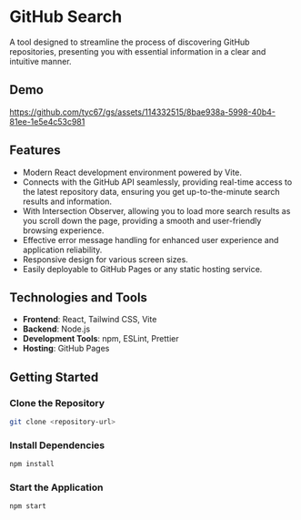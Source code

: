 # GitHub Search

A tool designed to streamline the process of discovering GitHub repositories, presenting you with essential information in a clear and intuitive manner.

## Demo

https://github.com/tyc67/gs/assets/114332515/8bae938a-5998-40b4-81ee-1e5e4c53c981


## Features
- Modern React development environment powered by Vite.
- Connects with the GitHub API seamlessly, providing real-time access to the latest repository data, ensuring you get up-to-the-minute search results and information.
- With Intersection Observer, allowing you to load more search results as you scroll down the page, providing a smooth and user-friendly browsing experience.
- Effective error message handling for enhanced user experience and application reliability.
- Responsive design for various screen sizes.
- Easily deployable to GitHub Pages or any static hosting service.
 
## Technologies and Tools
- **Frontend**: React, Tailwind CSS, Vite
- **Backend**: Node.js
- **Development Tools**: npm, ESLint, Prettier
- **Hosting**: GitHub Pages

## Getting Started
### Clone the Repository
```sh
git clone <repository-url>
```
### Install Dependencies
```sh
npm install
```
### Start the Application
```sh
npm start
```
